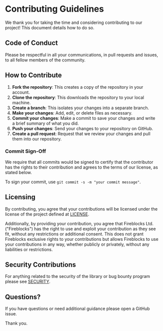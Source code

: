 # Contributing Guidelines

We thank you for taking the time and considering contributing to our project! This document details how to do so.

## Code of Conduct

Please be respectful in all your communications, in pull requests and issues, to all fellow members of the community.

## How to Contribute

1. **Fork the repository**: This creates a copy of the repository in your account.
2. **Clone the repository**: This downloads the repository to your local machine.
3. **Create a branch**: This isolates your changes into a separate branch.
4. **Make your changes**: Add, edit, or delete files as necessary.
5. **Commit your changes**: Make a commit to save your changes and write a brief summary of what you did.
6. **Push your changes**: Send your changes to your repository on GitHub.
7. **Create a pull request**: Request that we review your changes and pull them into our repository.

### Commit Sign-Off

We require that all commits would be signed to certify that the contributor has the rights to their contribution and agrees to the terms of our license, as stated below. 

To sign your commit, use `git commit -s -m "your commit message"`.

## Licensing

By contributing, you agree that your contributions will be licensed under the license of the project defined at [LICENSE](LICENSE).

Additionally, by providing your contribution, you agree that Fireblocks Ltd. ("Fireblocks") has the right to use and exploit your contribution as they see fit, without any restrictions or additional consent. This does not grant Fireblocks exclusive rights to your contributions but allows Fireblocks to use your contributions in any way, whether publicly or privately, without any liabilities or restrictions.

## Security Contributions

For anything related to the security of the library or bug bounty program please see [SECURITY](SECURITY.md).

## Questions?

If you have questions or need additional guidance please open a GitHub issue.

Thank you.
